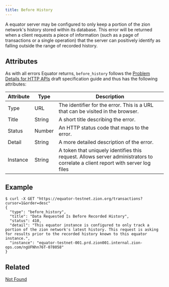 ```yaml
---
title: Before History
---
```


A equator server may be configured to only keep a portion of the zion network's history stored within its database.  This error will be returned when a client requests a piece of information (such as a page of transactions or a single operation) that the server can positively identify as falling outside the range of recorded history.

## Attributes

As with all errors Equator returns, `before_history` follows the [Problem Details for HTTP APIs](https://tools.ietf.org/html/draft-ietf-appsawg-http-problem-00) draft specification guide and thus has the following attributes:

| Attribute | Type   | Description                                                                                                                     |
| --------- | ----   | ------------------------------------------------------------------------------------------------------------------------------- |
| Type      | URL    | The identifier for the error.  This is a URL that can be visited in the browser.                                                |
| Title     | String | A short title describing the error.                                                                                             |
| Status    | Number | An HTTP status code that maps to the error.                                                                                     |
| Detail    | String | A more detailed description of the error.                                                                                       |
| Instance  | String | A token that uniquely identifies this request. Allows server administrators to correlate a client report with server log files  |

## Example

```shell
$ curl -X GET "https://equator-testnet.zion.org/transactions?cursor=1&order=desc"
{
  "type": "before_history",
  "title": "Data Requested Is Before Recorded History",
  "status": 410,
  "detail": "This equator instance is configured to only track a portion of the zion network's latest history. This request is asking for results prior to the recorded history known to this equator instance.",
  "instance": "equator-testnet-001.prd.zion001.internal.zion-ops.com/ngUFNhn76T-078058"
}
```

## Related

[Not Found](./not-found.md)
